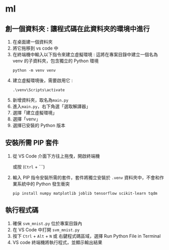 # ml

## 創一個資料夾 : 讓程式碼在此資料夾的環境中進行
1. 在桌面建一個資料夾
2. 將它拖移到 vs code 中
3. 在終端機中輸入以下指令來建立虛擬環境 : 這將在專案目錄中建立一個名為 venv 的子資料夾，包含獨立的 Python 環境
   ```
   python -m venv venv
   ```
4. 建立虛擬環境後，需要啟用它 :
   ```
   .\venv\Scripts\activate
   ```
6. 新增資料夾，取名為`main.py`
7. 進入`main.py`，右下角選「選取解譯器」
8. 選擇「建立虛擬環境」
9. 選擇「venv」
10. 選擇已安裝的 Python 版本

## 安裝所需 PIP 套件

1. 從 VS Code 介面下方往上拖曳，開啟終端機

   或按 (`Ctrl` + ```)
   
2. 輸入 PIP 指令安裝所需的套件，套件將獨立安裝於 `.venv` 資料夾中，不會和作業系統中的 Python 發生衝突
   ```
   pip install numpy matplotlib joblib tensorflow scikit-learn tqdm
   ```

## 執行程式碼

1. 確保 `svm_mnist.py` 位於專案目錄內
2. 在 VS Code 中打開 `svm_mnist.py`
3. 按下 `Ctrl` + `Alt` + `N` 或 右鍵程式碼區域，選擇 Run Python File in Terminal
4. VS code 終端機將執行程式，並顯示輸出結果

